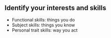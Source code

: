 ## Identify your interests and skills
* Functional skills: things you do
* Subject skills: things you know
* Personal trait skills: way you act
